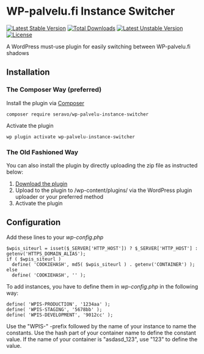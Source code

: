 # WP-palvelu.fi Instance Switcher
[![Latest Stable Version](https://poser.pugx.org/seravo/wp-palvelu-instance-switcher/v/stable)](https://packagist.org/packages/seravo/wp-palvelu-instance-switcher) [![Total Downloads](https://poser.pugx.org/seravo/wp-palvelu-instance-switcher/downloads)](https://packagist.org/packages/seravo/wp-palvelu-instance-switcher) [![Latest Unstable Version](https://poser.pugx.org/seravo/wp-palvelu-instance-switcher/v/unstable)](https://packagist.org/packages/seravo/wp-palvelu-instance-switcher) [![License](https://poser.pugx.org/seravo/wp-palvelu-instance-switcher/license)](https://packagist.org/packages/seravo/wp-palvelu-instance-switcher)

A WordPress must-use plugin for easily switching between WP-palvelu.fi shadows

## Installation

### The Composer Way (preferred)

Install the plugin via [Composer](https://getcomposer.org/)
```
composer require seravo/wp-palvelu-instance-switcher
```

Activate the plugin
```
wp plugin activate wp-palvelu-instance-switcher
```

### The Old Fashioned Way

You can also install the plugin by directly uploading the zip file as instructed below:

1. [Download the plugin](archive/master.zip)
2. Upload to the plugin to /wp-content/plugins/ via the WordPress plugin uploader or your preferred method
3. Activate the plugin

## Configuration

Add these lines to your *wp-config.php*

```
$wpis_siteurl = isset($_SERVER['HTTP_HOST']) ? $_SERVER['HTTP_HOST'] : getenv('HTTPS_DOMAIN_ALIAS');
if ( $wpis_siteurl )
  define( 'COOKIEHASH', md5( $wpis_siteurl ) . getenv('CONTAINER') );
else
  define( 'COOKIEHASH', '' );
```

To add instances, you have to define them in *wp-config.php* in the following way:
```
define( 'WPIS-PRODUCTION', '1234aa' );
define( 'WPIS-STAGING', '5678bb' );
define( 'WPIS-DEVELOPMENT', '9012cc' );
```

Use the "WPIS-" -prefix followed by the name of your instance to name the constants.
Use the hash part of your container name to define the constant value. If the name of
your container is "asdasd_123", use "123" to define the value.
